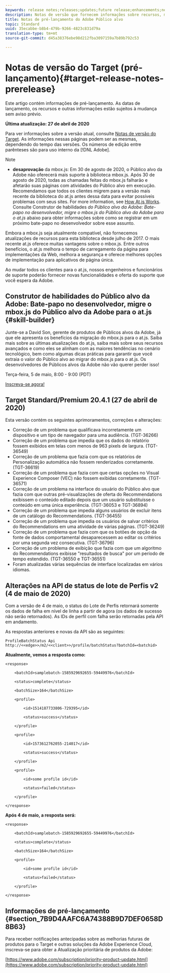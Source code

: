 ```yaml
---
keywords: release notes;releases;updates;future release;enhancements;new features;fixes;updates
description: Notas de versão que fornecem informações sobre recursos, melhorias e correções para as versões mais recentes ou futuras do Público alvo DNL da Adobe.
title: Notas de pré-lançamento do Adobe Público alvo
topic: Standard
uuid: 35ecabbe-b8b4-479b-9266-4823c831d79a
translation-type: tm+mt
source-git-commit: d45a38376ebe98d212fba3097159a7b89b792c53

---
```



# Notas de versão do Target (pré-lançamento){#target-release-notes-prerelease}

Este artigo contém informações de pré-lançamento. As datas de lançamento, os recursos e outras informações estão sujeitos à mudança sem aviso prévio.

**Última atualização: 27 de abril de 2020**

Para ver informações sobre a versão atual, consulte [Notas de versão do Target](release-notes.md). As informações nessas páginas podem ser as mesmas, dependendo do tempo das versões. Os números de edição entre parênteses são para uso interno da [!DNL Adobe].

>[!NOTE]
>
>* **desaprovação** da mbox.js: Em 30 de agosto de 2020, o Público alvo da Adobe não oferecerá mais suporte à biblioteca mbox.js. Após 30 de agosto de 2020, todas as chamadas feitas do mbox.js falharão e afetarão suas páginas com atividades do Público alvo em execução. Recomendamos que todos os clientes migrem para a versão mais recente da biblioteca do at.js antes dessa data para evitar possíveis problemas com seus sites. For more information, see [How At.js Works](/help/c-implementing-target/c-implementing-target-for-client-side-web/c-how-atjs-works/how-atjs-works.md). Consulte Construtor de habilidades *do Público alvo da Adobe: Bate-papo no desenvolvedor, migre o mbox.js do Público alvo da Adobe para o at.js* abaixo para obter informações sobre como se registrar em um próximo bate-papo no desenvolvedor sobre esse assunto.
   >
   >   
   Embora a mbox.js seja atualmente compatível, não fornecemos atualizações de recursos para esta biblioteca desde julho de 2017. O mais recente at.js oferece muitas vantagens sobre o mbox.js. Entre outros benefícios, o at.js melhora o tempo de carregamento da página para implementações da Web, melhora a segurança e oferece melhores opções de implementação para aplicativos de página única.
   >
   >   
   Ao mudar todos os clientes para o at.js, nossos engenheiros e funcionários de suporte poderão fornecer novas funcionalidades e oferta do suporte que você espera da Adobe.


## Construtor de habilidades do Público alvo da Adobe: Bate-papo no desenvolvedor, migre o mbox.js do Público alvo da Adobe para o at.js {#skill-builder}

Junte-se a David Son, gerente de produtos de Públicos alvos da Adobe, já que ele apresenta os benefícios da migração do mbox.js para o at.js. Saiba mais sobre as últimas atualizações do at.js, saiba mais sobre seus recursos avançados e como eles se alinham com as maiores tendências no cenário tecnológico, bem como algumas dicas práticas para garantir que você extraia o valor do Público alvo ao migrar do mbox.js para o at.js. Os desenvolvedores de Públicos alvos da Adobe não vão querer perder isso!

Terça-feira, 5 de maio, 8:00 - 9:00 (PDT)

[Inscreva-se agora!](https://atskillbuilder-devchat.experienceleague.adobeevents.com/)

## Target Standard/Premium 20.4.1 (27 de abril de 2020)

Esta versão contém os seguintes aprimoramentos, correções e alterações:

* Correção de um problema que qualificava incorretamente um dispositivo e um tipo de navegador para uma audiência. (TGT-36266)
* Correção de um problema que impedia que os dados do relatório fossem exibidos em telas com menos de 963 pixels de largura. (TGT-36549)
* Correção de um problema que fazia com que os relatórios de Personalização automática não fossem renderizados corretamente. (TGT-36619)
* Correção de um problema que fazia com que certas opções no Visual Experience Composer (VEC) não fossem exibidas corretamente. (TGT-36571)
* Correção de um problema na interface do usuário do Público alvo que fazia com que outras pré-visualizações de oferta do Recommendations exibissem o conteúdo editado depois que um usuário substituísse o conteúdo em uma única experiência. (TGT-36053 e TGT-36894)
* Correção de um problema que impedia alguns usuários de excluir itens de um catálogo do Recommendations. (TGT-36455)
* Correção de um problema que impedia os usuários de salvar critérios do Recommendations em uma atividade de várias páginas. (TGT-36249)
* Correção de um problema que fazia com que os botões de opção da fonte de dados comportamental desaparecessem ao editar os critérios por uma segunda vez consecutiva. (TGT-36796)
* Correção de um problema de exibição que fazia com que um algoritmo do Recommendations exibisse &quot;resultados de busca&quot; por um período de tempo estendido. (TGT-36550 e TGT-36551)
* Foram atualizadas várias sequências de interface localizadas em vários idiomas.

## Alterações na API de status de lote de Perfis v2 (4 de maio de 2020)

Com a versão de 4 de maio, o status do Lote de Perfis retornará somente os dados de falha em nível de linha a partir de agora (os dados de sucesso não serão retornados). As IDs de perfil com falha serão retornadas pela API em andamento.

As respostas anteriores e novas da API são as seguintes:

`ProfileBatchStatus Api
http://<<edge>>/m2/<<client>>/profile/batchStatus?batchId=<batchid>`

**Atualmente, vemos a resposta como:**

```
<response>
 
    <batchId>samplebatch-1585929692655-59449976</batchId>
 
    <status>complete</status>
 
    <batchSize>164</batchSize>
 
    <profile>
 
        <id>1514187733806-729395</id>
 
        <status>success</status>
 
    </profile>
 
    <profile>
 
        <id>1573612762055-214017</id>
 
        <status>success</status>
 
    </profile>
 
    <profile>
 
        <id>some profile id</id>
 
        <status>failed</status>
 
    </profile>
 
</response>
```

**Após 4 de maio, a resposta será:**

```
<response>
 
    <batchId>samplebatch-1585929692655-59449976</batchId>
 
    <status>complete</status>
 
    <batchSize>164</batchSize>
 
    <profile>
 
        <id>some profile id</id>
 
        <status>failed</status>
 
    </profile>
 
</response>
```

## Informações de pré-lançamento {#section_7B9D4AAFC6A74388B9D7DEF0658D8B63}

Para receber notificações antecipadas sobre as melhorias futuras de produtos para o Target e outras soluções da Adobe Experience Cloud, inscreva-se para obter a Atualização prioritária de produtos da Adobe:

[https://www.adobe.com/subscription/priority-product-update.html](https://www.adobe.com/subscription/priority-product-update.html)
